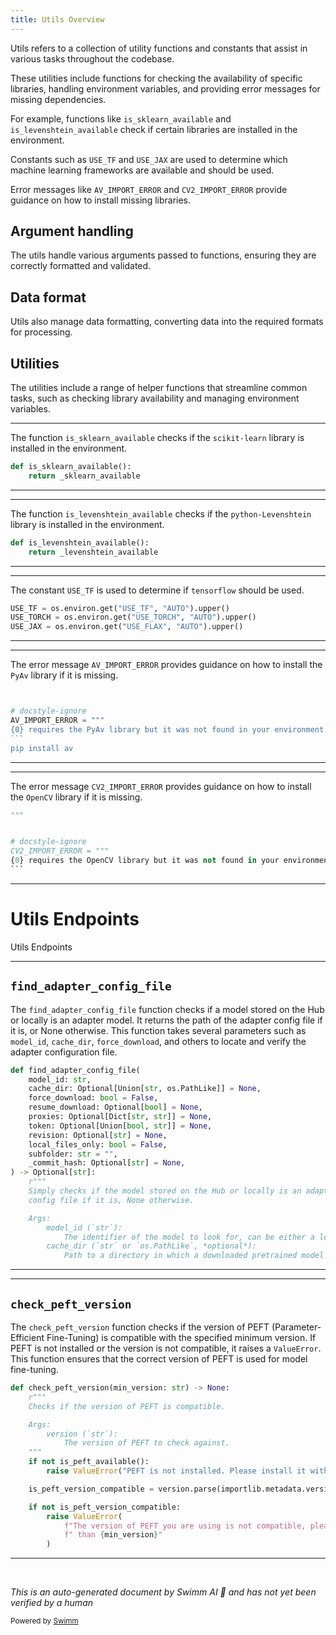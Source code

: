 ```yaml
---
title: Utils Overview
---
```

Utils refers to a collection of utility functions and constants that assist in various tasks throughout the codebase.

These utilities include functions for checking the availability of specific libraries, handling environment variables, and providing error messages for missing dependencies.

For example, functions like <SwmToken path="src/transformers/utils/import_utils.py" pos="903:2:2" line-data="def is_sklearn_available():">`is_sklearn_available`</SwmToken> and <SwmToken path="src/transformers/utils/import_utils.py" pos="953:2:2" line-data="def is_levenshtein_available():">`is_levenshtein_available`</SwmToken> check if certain libraries are installed in the environment.

Constants such as <SwmToken path="src/transformers/utils/import_utils.py" pos="77:0:0" line-data="USE_TF = os.environ.get(&quot;USE_TF&quot;, &quot;AUTO&quot;).upper()">`USE_TF`</SwmToken> and <SwmToken path="src/transformers/utils/import_utils.py" pos="79:0:0" line-data="USE_JAX = os.environ.get(&quot;USE_FLAX&quot;, &quot;AUTO&quot;).upper()">`USE_JAX`</SwmToken> are used to determine which machine learning frameworks are available and should be used.

Error messages like <SwmToken path="src/transformers/utils/import_utils.py" pos="1168:0:0" line-data="AV_IMPORT_ERROR = &quot;&quot;&quot;">`AV_IMPORT_ERROR`</SwmToken> and <SwmToken path="src/transformers/utils/import_utils.py" pos="1178:0:0" line-data="CV2_IMPORT_ERROR = &quot;&quot;&quot;">`CV2_IMPORT_ERROR`</SwmToken> provide guidance on how to install missing libraries.

## Argument handling

The utils handle various arguments passed to functions, ensuring they are correctly formatted and validated.

## Data format

Utils also manage data formatting, converting data into the required formats for processing.

## Utilities

The utilities include a range of helper functions that streamline common tasks, such as checking library availability and managing environment variables.

<SwmSnippet path="/src/transformers/utils/import_utils.py" line="903">

---

The function <SwmToken path="src/transformers/utils/import_utils.py" pos="903:2:2" line-data="def is_sklearn_available():">`is_sklearn_available`</SwmToken> checks if the <SwmToken path="src/transformers/utils/import_utils.py" pos="162:8:10" line-data="        importlib.metadata.version(&quot;scikit-learn&quot;)">`scikit-learn`</SwmToken> library is installed in the environment.

```python
def is_sklearn_available():
    return _sklearn_available
```

---

</SwmSnippet>

<SwmSnippet path="/src/transformers/utils/import_utils.py" line="953">

---

The function <SwmToken path="src/transformers/utils/import_utils.py" pos="953:2:2" line-data="def is_levenshtein_available():">`is_levenshtein_available`</SwmToken> checks if the <SwmToken path="src/transformers/utils/import_utils.py" pos="1334:8:10" line-data="{0} requires the python-Levenshtein library but it was not found in your environment. You can install it with pip: `pip">`python-Levenshtein`</SwmToken> library is installed in the environment.

```python
def is_levenshtein_available():
    return _levenshtein_available
```

---

</SwmSnippet>

<SwmSnippet path="/src/transformers/utils/import_utils.py" line="77">

---

The constant <SwmToken path="src/transformers/utils/import_utils.py" pos="77:0:0" line-data="USE_TF = os.environ.get(&quot;USE_TF&quot;, &quot;AUTO&quot;).upper()">`USE_TF`</SwmToken> is used to determine if <SwmToken path="src/transformers/utils/import_utils.py" pos="197:9:9" line-data="        # Note: _is_package_available(&quot;tensorflow&quot;) fails for tensorflow-cpu. Please test any changes to the line below">`tensorflow`</SwmToken> should be used.

```python
USE_TF = os.environ.get("USE_TF", "AUTO").upper()
USE_TORCH = os.environ.get("USE_TORCH", "AUTO").upper()
USE_JAX = os.environ.get("USE_FLAX", "AUTO").upper()
```

---

</SwmSnippet>

<SwmSnippet path="/src/transformers/utils/import_utils.py" line="1165">

---

The error message <SwmToken path="src/transformers/utils/import_utils.py" pos="1168:0:0" line-data="AV_IMPORT_ERROR = &quot;&quot;&quot;">`AV_IMPORT_ERROR`</SwmToken> provides guidance on how to install the <SwmToken path="src/transformers/utils/import_utils.py" pos="1169:8:8" line-data="{0} requires the PyAv library but it was not found in your environment. You can install it with:">`PyAv`</SwmToken> library if it is missing.

````python


# docstyle-ignore
AV_IMPORT_ERROR = """
{0} requires the PyAv library but it was not found in your environment. You can install it with:
```
pip install av
````

---

</SwmSnippet>

<SwmSnippet path="/src/transformers/utils/import_utils.py" line="1174">

---

The error message <SwmToken path="src/transformers/utils/import_utils.py" pos="1178:0:0" line-data="CV2_IMPORT_ERROR = &quot;&quot;&quot;">`CV2_IMPORT_ERROR`</SwmToken> provides guidance on how to install the <SwmToken path="src/transformers/utils/import_utils.py" pos="1179:8:8" line-data="{0} requires the OpenCV library but it was not found in your environment. You can install it with:">`OpenCV`</SwmToken> library if it is missing.

````python
"""


# docstyle-ignore
CV2_IMPORT_ERROR = """
{0} requires the OpenCV library but it was not found in your environment. You can install it with:
```
````

---

</SwmSnippet>

# Utils Endpoints

Utils Endpoints

<SwmSnippet path="/src/transformers/utils/peft_utils.py" line="29">

---

## <SwmToken path="src/transformers/utils/peft_utils.py" pos="29:2:2" line-data="def find_adapter_config_file(">`find_adapter_config_file`</SwmToken>

The <SwmToken path="src/transformers/utils/peft_utils.py" pos="29:2:2" line-data="def find_adapter_config_file(">`find_adapter_config_file`</SwmToken> function checks if a model stored on the Hub or locally is an adapter model. It returns the path of the adapter config file if it is, or None otherwise. This function takes several parameters such as <SwmToken path="src/transformers/utils/peft_utils.py" pos="30:1:1" line-data="    model_id: str,">`model_id`</SwmToken>, <SwmToken path="src/transformers/utils/peft_utils.py" pos="31:1:1" line-data="    cache_dir: Optional[Union[str, os.PathLike]] = None,">`cache_dir`</SwmToken>, <SwmToken path="src/transformers/utils/peft_utils.py" pos="32:1:1" line-data="    force_download: bool = False,">`force_download`</SwmToken>, and others to locate and verify the adapter configuration file.

```python
def find_adapter_config_file(
    model_id: str,
    cache_dir: Optional[Union[str, os.PathLike]] = None,
    force_download: bool = False,
    resume_download: Optional[bool] = None,
    proxies: Optional[Dict[str, str]] = None,
    token: Optional[Union[bool, str]] = None,
    revision: Optional[str] = None,
    local_files_only: bool = False,
    subfolder: str = "",
    _commit_hash: Optional[str] = None,
) -> Optional[str]:
    r"""
    Simply checks if the model stored on the Hub or locally is an adapter model or not, return the path of the adapter
    config file if it is, None otherwise.

    Args:
        model_id (`str`):
            The identifier of the model to look for, can be either a local path or an id to the repository on the Hub.
        cache_dir (`str` or `os.PathLike`, *optional*):
            Path to a directory in which a downloaded pretrained model configuration should be cached if the standard
```

---

</SwmSnippet>

<SwmSnippet path="/src/transformers/utils/peft_utils.py" line="108">

---

## <SwmToken path="src/transformers/utils/peft_utils.py" pos="108:2:2" line-data="def check_peft_version(min_version: str) -&gt; None:">`check_peft_version`</SwmToken>

The <SwmToken path="src/transformers/utils/peft_utils.py" pos="108:2:2" line-data="def check_peft_version(min_version: str) -&gt; None:">`check_peft_version`</SwmToken> function checks if the version of PEFT (Parameter-Efficient Fine-Tuning) is compatible with the specified minimum version. If PEFT is not installed or the version is not compatible, it raises a <SwmToken path="src/transformers/utils/peft_utils.py" pos="117:3:3" line-data="        raise ValueError(&quot;PEFT is not installed. Please install it with `pip install peft`&quot;)">`ValueError`</SwmToken>. This function ensures that the correct version of PEFT is used for model fine-tuning.

```python
def check_peft_version(min_version: str) -> None:
    r"""
    Checks if the version of PEFT is compatible.

    Args:
        version (`str`):
            The version of PEFT to check against.
    """
    if not is_peft_available():
        raise ValueError("PEFT is not installed. Please install it with `pip install peft`")

    is_peft_version_compatible = version.parse(importlib.metadata.version("peft")) >= version.parse(min_version)

    if not is_peft_version_compatible:
        raise ValueError(
            f"The version of PEFT you are using is not compatible, please use a version that is greater"
            f" than {min_version}"
        )
```

---

</SwmSnippet>

&nbsp;

*This is an auto-generated document by Swimm AI 🌊 and has not yet been verified by a human*

<SwmMeta version="3.0.0" repo-id="Z2l0aHViJTNBJTNBdHJhbnNmb3JtZXJzJTNBJTNBc2h1anV1dQ==" repo-name="transformers" doc-type="overview"><sup>Powered by [Swimm](/)</sup></SwmMeta>
